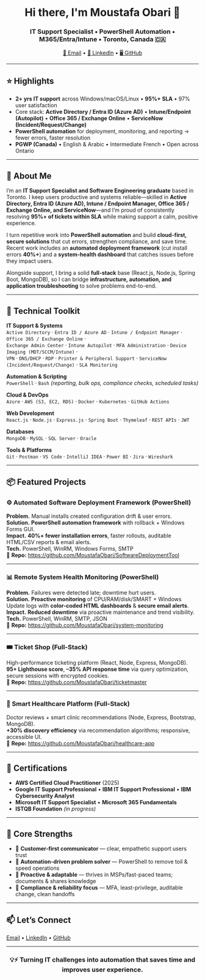 <h1 align="center">Hi there, I'm Moustafa Obari 👋</h1>
<h3 align="center">IT Support Specialist • PowerShell Automation • M365/Entra/Intune • Toronto, Canada 🇨🇦</h3>

<p align="center">
  <a href="mailto:moustafaobari@gmail.com">📧 Email</a> •
  <a href="https://linkedin.com/in/moustafaobari">💼 LinkedIn</a> •
  <a href="https://github.com/MoustafaObari">🖥 GitHub</a>
</p>

---

## ⭐ Highlights
- **2+ yrs IT support** across Windows/macOS/Linux • **95%+ SLA** • 97% user satisfaction  
- Core stack: **Active Directory / Entra ID (Azure AD)** • **Intune/Endpoint (Autopilot)** • **Office 365 / Exchange Online** • **ServiceNow (Incident/Request/Change)**  
- **PowerShell automation** for deployment, monitoring, and reporting → fewer errors, faster resolution  
- **PGWP (Canada)** • English & Arabic • Intermediate French • Open across Ontario

---

## 🚀 About Me
I’m an **IT Support Specialist and Software Engineering graduate** based in Toronto. I keep users productive and systems reliable—skilled in **Active Directory, Entra ID (Azure AD), Intune / Endpoint Manager, Office 365 / Exchange Online, and ServiceNow**—and I’m proud of consistently resolving **95%+ of tickets within SLA** while making support a calm, positive experience.

I turn repetitive work into **PowerShell automation** and build **cloud-first, secure solutions** that cut errors, strengthen compliance, and save time. Recent work includes an **automated deployment framework** (cut install errors **40%+**) and a **system-health dashboard** that catches issues before they impact users.

Alongside support, I bring a solid **full-stack** base (React.js, Node.js, Spring Boot, MongoDB), so I can bridge **infrastructure, automation, and application troubleshooting** to solve problems end-to-end.

---

## 🧠 Technical Toolkit

**IT Support & Systems**  
`Active Directory` · `Entra ID / Azure AD` · `Intune / Endpoint Manager` · `Office 365 / Exchange Online` ·  
`Exchange Admin Center` · `Intune Autopilot` · `MFA Administration` · `Device Imaging (MDT/SCCM/Intune)` ·  
`VPN` · `DNS/DHCP` · `RDP` · `Printer & Peripheral Support` · `ServiceNow (Incident/Request/Change)` · `SLA Monitoring`

**Automation & Scripting**  
`PowerShell` · `Bash`  *(reporting, bulk ops, compliance checks, scheduled tasks)*

**Cloud & DevOps**  
`Azure` · `AWS (S3, EC2, RDS)` · `Docker` · `Kubernetes` · `GitHub Actions`

**Web Development**  
`React.js` · `Node.js` · `Express.js` · `Spring Boot` · `Thymeleaf` · `REST APIs` · `JWT`

**Databases**  
`MongoDB` · `MySQL` · `SQL Server` · `Oracle`

**Tools & Platforms**  
`Git` · `Postman` · `VS Code` · `IntelliJ IDEA` · `Power BI` · `Jira` · `Wireshark`

---

## 📦 Featured Projects

### ⚙️ Automated Software Deployment Framework (PowerShell)
**Problem.** Manual installs created configuration drift & user errors.  
**Solution.** **PowerShell automation framework** with rollback + Windows Forms GUI.  
**Impact.** **40%+ fewer installation errors**, faster rollouts, auditable HTML/CSV reports & email alerts.  
**Tech.** PowerShell, WinRM, Windows Forms, SMTP  
🔗 **Repo:** https://github.com/MoustafaObari/SoftwareDeploymentTool

---

### 📊 Remote System Health Monitoring (PowerShell)
**Problem.** Failures were detected late; downtime hurt users.  
**Solution.** **Proactive monitoring** of CPU/RAM/disk/SMART + Windows Update logs with **color-coded HTML dashboards** & **secure email alerts**.  
**Impact.** **Reduced downtime** via proactive maintenance and trend visibility.  
**Tech.** PowerShell, WinRM, SMTP, JSON  
🔗 **Repo:** https://github.com/MoustafaObari/system-monitoring

---

### 🎟️ Ticket Shop (Full-Stack)
High-performance ticketing platform (React, Node, Express, MongoDB).  
**95+ Lighthouse score**, **–35% API response time** via query optimization, secure sessions with encrypted cookies.  
🔗 **Repo:** https://github.com/MoustafaObari/ticketmaster

---

### 🏥 Smart Healthcare Platform (Full-Stack)
Doctor reviews + smart clinic recommendations (Node, Express, Bootstrap, MongoDB).  
**+30% discovery efficiency** via recommendation algorithms; responsive, accessible UI.  
🔗 **Repo:** https://github.com/MoustafaObari/healthcare-app

---

## 🏅 Certifications
- **AWS Certified Cloud Practitioner** (2025)  
- **Google IT Support Professional** • **IBM IT Support Professional** • **IBM Cybersecurity Analyst**  
- **Microsoft IT Support Specialist** • **Microsoft 365 Fundamentals**  
- **ISTQB Foundation** *(in progress)*

---

## 🌟 Core Strengths
- 🤝 **Customer-first communicator** — clear, empathetic support users trust  
- 🧠 **Automation-driven problem solver** — PowerShell to remove toil & speed operations  
- 🚀 **Proactive & adaptable** — thrives in MSPs/fast-paced teams; documents & shares knowledge  
- 🔐 **Compliance & reliability focus** — MFA, least-privilege, auditable change, clean handoffs

---

## 📫 Let’s Connect
[Email](mailto:moustafaobari@gmail.com) • [LinkedIn](https://linkedin.com/in/moustafaobari) • [GitHub](https://github.com/MoustafaObari)

---

<h3 align="center">💡⚡ Turning IT challenges into automation that saves time and improves user experience.</h3>
